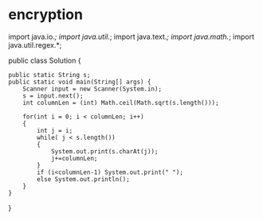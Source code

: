 # encryption
import java.io.*;
import java.util.*;
import java.text.*;
import java.math.*;
import java.util.regex.*;

public class Solution {

    public static String s;
    public static void main(String[] args) {
        Scanner input = new Scanner(System.in);
        s = input.next();
        int columnLen = (int) Math.ceil(Math.sqrt(s.length()));

        for(int i = 0; i < columnLen; i++)
        {    
            int j = i;
            while( j < s.length())
            {
                System.out.print(s.charAt(j));
                j+=columnLen;
            }
            if (i<columnLen-1) System.out.print(" ");
            else System.out.println();
        }
    }
}
